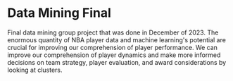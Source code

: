 # Data Mining Final

Final data mining group project that was done in December of 2023. The enormous quantity of NBA player data and machine learning's potential are crucial for improving our comprehension of player performance. We can improve our comprehension of player dynamics and make more informed decisions on team strategy, player evaluation, and award considerations by looking at clusters. 

